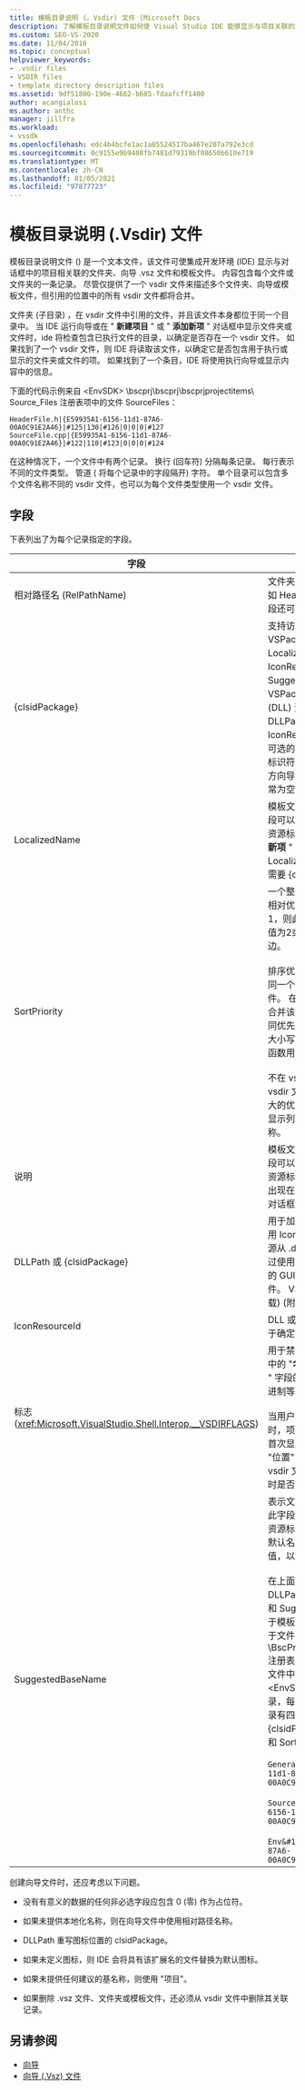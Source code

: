 ```yaml
---
title: 模板目录说明 (。Vsdir) 文件 |Microsoft Docs
description: 了解模板目录说明文件如何使 Visual Studio IDE 能够显示与项目关联的文件夹、.vsz 文件和模板。
ms.custom: SEO-VS-2020
ms.date: 11/04/2016
ms.topic: conceptual
helpviewer_keywords:
- .vsdir files
- VSDIR files
- template directory description files
ms.assetid: 9df51800-190e-4662-b685-fdaafcff1400
author: acangialosi
ms.author: anthc
manager: jillfra
ms.workload:
- vssdk
ms.openlocfilehash: edc4b4bcfe1ac1a85524517ba467e207a792e3cd
ms.sourcegitcommit: 0c9155e9b9408fb7481d79319bf08650b610e719
ms.translationtype: MT
ms.contentlocale: zh-CN
ms.lasthandoff: 01/05/2021
ms.locfileid: "97877723"
---
```

# <a name="template-directory-description-vsdir-files"></a>模板目录说明 (.Vsdir) 文件
模板目录说明文件 () 是一个文本文件，该文件可使集成开发环境 (IDE) 显示与对话框中的项目相关联的文件夹、向导 .vsz 文件和模板文件。 内容包含每个文件或文件夹的一条记录。 尽管仅提供了一个 vsdir 文件来描述多个文件夹、向导或模板文件，但引用的位置中的所有 vsdir 文件都将合并。

 文件夹 (子目录) ，在 vsdir 文件中引用的文件，并且该文件本身都位于同一个目录中。 当 IDE 运行向导或在 " **新建项目** " 或 " **添加新项** " 对话框中显示文件夹或文件时，ide 将检查包含已执行文件的目录，以确定是否存在一个 vsdir 文件。 如果找到了一个 vsdir 文件，则 IDE 将读取该文件，以确定它是否包含用于执行或显示的文件夹或文件的项。 如果找到了一个条目，IDE 将使用执行向导或显示内容中的信息。

 下面的代码示例来自 \<EnvSDK> \bscprj\bscprj\bscprjprojectitems\ Source_Files 注册表项中的文件 SourceFiles：

```
HeaderFile.h|{E59935A1-6156-11d1-87A6-00A0C91E2A46}|#125|130|#126|0|0|0|#127
SourceFile.cpp|{E59935A1-6156-11d1-87A6-00A0C91E2A46}|#122|110|#123|0|0|0|#124
```

 在这种情况下，一个文件中有两个记录。 换行 (回车符) 分隔每条记录。 每行表示不同的文件类型。 管道 ( 将每个记录中的字段隔开) 字符。 单个目录可以包含多个文件名称不同的 vsdir 文件，也可以为每个文件类型使用一个 vsdir 文件。

## <a name="fields"></a>字段
 下表列出了为每个记录指定的字段。

| 字段 | 说明 |
| - | - |
| 相对路径名 (RelPathName)  | 文件夹、模板或 .vsz 文件的名称，如 HeaderFile 或 MyWizard。 此字段还可以是用于表示文件夹的名称。 |
| {clsidPackage} | 支持访问本地化字符串的 VSPackage 的 GUID，例如 LocalizedName、Description、IconResourceId 和 SuggestedBaseName，在 VSPackage 的附属动态链接库中 (DLL) 资源。 如果未提供 DLLPath，则适用 IconResourceId。 **注意：**  此字段是可选的，除非以前的一个字段是资源标识符。 对于与不本地化文本的第三方向导对应的 vsdir 文件，此字段通常为空白。 |
| LocalizedName | 模板文件或向导的本地化名称。 此字段可以是 "#ResID" 形式的字符串或资源标识符。 此名称将显示在 " **添加新项** " 对话框中。 **注意：**  如果 LocalizedName 是资源标识符，则需要 {clsidPackage}。 |
| SortPriority | 一个整数，表示此模板文件或向导的相对优先级。 例如，如果此项的值为1，则此项将显示在值为1且早于排序值为2或更大的所有项的其他项的旁边。<br /><br /> 排序优先级相对于同一目录中的项。 同一个目录中可能有多个 vsdir 文件。 在这种情况下，从所有的项 <em>。</em>合并该目录中的 vsdir 文件。 具有相同优先级的项将在显示名称的不区分大小写的字典顺序中列出。 `_wcsicmp`函数用于对项进行排序。<br /><br /> 不在 vsdir 文件中描述的项包括比 vsdir 文件中列出的最高优先级数字大的优先级数。 结果就是这些项位于显示列表的末尾，而不考虑它们的名称。 |
| 说明 | 模板文件或向导的本地化说明。 此字段可以是 "#ResID" 形式的字符串或资源标识符。 选择该项时，此字符串出现在 " **新建项目** " 或 " **添加新项** " 对话框中。 |
| DLLPath 或 {clsidPackage} | 用于加载模板文件或向导的图标。 使用 IconResourceId 将该图标作为资源从 .dll 或 .exe 文件加载。 可以通过使用完整路径或使用 VSPackage 的 GUID 来标识此 .dll 或 .exe 文件。 VSPackage 的实现 DLL 用于加载)  (附属 DLL 的图标。 |
| IconResourceId | DLL 或 VSPackage 实现 DLL 中用于确定要显示的图标的资源标识符。 |
| 标志 (<xref:Microsoft.VisualStudio.Shell.Interop.__VSDIRFLAGS>)  | 用于禁用或启用 "**添加新项**" 对话框中的 "**名称**" 和 "**位置**" 字段。 " **标志** " 字段的值是所需位标志的组合的十进制等效项。<br /><br /> 当用户在 " **新建** " 选项卡上选择项时，项目将确定 " **添加新项** " 对话框首次显示时是否显示 "名称" 字段和 "位置" 字段。 一个项，通过一个 vsdir 文件，只可以控制在选定该项时是否启用和禁用这些字段。 |
| SuggestedBaseName | 表示文件、向导或模板的默认名称。 此字段是字符串或 "#ResID" 形式的资源标识符。 IDE 使用此值提供项的默认名称。 此基值追加了一个整数值，以使名称唯一，如 MyFile21。<br /><br /> 在上面的列表中，Description、DLLPath、IconResourceId、Flags 和 SuggestedBaseNumber 仅适用于模板和向导文件。 这些字段不适用于文件夹。 \BscPrj\BscPrj\BscPrjProjectItems 注册表项中的 BscPrjProjectItems 文件中的代码演示了这一事实 \<EnvSDK> 。 此文件包含三个记录，每个文件夹 (一个记录，每个记录有四个字段) ： RelPathName、{clsidPackage}、LocalizedName 和 SortPriority。<br /><br /> `General&#124;{E59935A1-6156-11d1-87A6-00A0C91E2A46}&#124;#110&#124;100`<br /><br /> `Source_Files&#124;{E59935A1-6156-11d1-87A6-00A0C91E2A46}&#124;#111&#124;110`<br /><br /> `Env&#124;{E59935A1-6156-11d1-87A6-00A0C91E2A46}&#124;#112&#124;120` |

 创建向导文件时，还应考虑以下问题。

- 没有有意义的数据的任何非必选字段应包含 0 (零) 作为占位符。

- 如果未提供本地化名称，则在向导文件中使用相对路径名称。

- DLLPath 重写图标位置的 clsidPackage。

- 如果未定义图标，则 IDE 会将具有该扩展名的文件替换为默认图标。

- 如果未提供任何建议的基名称，则使用 "项目"。

- 如果删除 .vsz 文件、文件夹或模板文件，还必须从 vsdir 文件中删除其关联记录。

## <a name="see-also"></a>另请参阅
- [向导](../../extensibility/internals/wizards.md)
- [向导 (.Vsz) 文件](../../extensibility/internals/wizard-dot-vsz-file.md)
